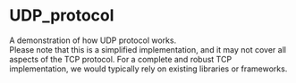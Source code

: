 # UDP_protocol
A demonstration of how UDP protocol works.<br>
Please note that this is a simplified implementation, and it may not cover all aspects of the TCP protocol. For a complete and robust TCP implementation, we would typically rely on existing libraries or frameworks.
